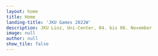 ```yaml
---
layout: home
title: Home
landing-title: 'JKU Games 2022W'
description: JKU Linz, Uni-Center, 04. bis 06. November
image: null
author: null
show_tile: false
---
```


